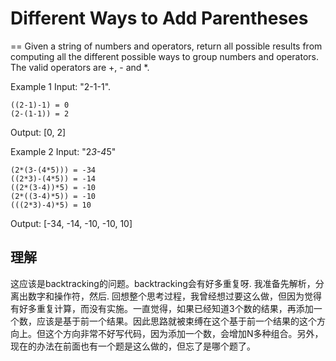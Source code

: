 # Different Ways to Add Parentheses
==
Given a string of numbers and operators, return all possible results from computing all the different possible ways to group numbers and operators. The valid operators are +, - and *.


Example 1
Input: "2-1-1".
```
((2-1)-1) = 0
(2-(1-1)) = 2
```
Output: [0, 2] <br>


Example 2
Input: "2*3-4*5"
```
(2*(3-(4*5))) = -34
((2*3)-(4*5)) = -14
((2*(3-4))*5) = -10
(2*((3-4)*5)) = -10
(((2*3)-4)*5) = 10
```
Output: [-34, -14, -10, -10, 10]

## 理解
这应该是backtracking的问题。backtracking会有好多重复呀. 我准备先解析，分离出数字和操作符，然后.
回想整个思考过程，我曾经想过要这么做，但因为觉得有好多重复计算，而没有实施。一直觉得，如果已经知道3个数的结果，再添加一个数，应该是基于前一个结果。因此思路就被束缚在这个基于前一个结果的这个方向上。但这个方向非常不好写代码，因为添加一个数，会增加N多种组合。另外，现在的办法在前面也有一个题是这么做的，但忘了是哪个题了。



